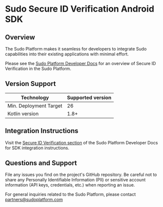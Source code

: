 # Sudo Secure ID Verification Android SDK

## Overview
The Sudo Platform makes it seamless for developers to integrate Sudo capabilities into their existing applications with minimal effort.

Please see the [Sudo Platform Developer Docs](https://sudoplatform.com/docs) for an overview of Secure ID Verification in the Sudo Platform.

## Version Support
| Technology             | Supported version |
| ---------------------- | ----------------- |
| Min. Deployment Target | 26                |
| Kotlin version         | 1.8+              |

## Integration Instructions
Visit the [Secure ID Verification section](https://sudoplatform.com/docs) of the Sudo Platform Developer Docs for SDK integration instructions.

## Questions and Support
File any issues you find on the project's GitHub repository. Be careful not to share any Personally Identifiable Information (PII) or sensitive account information (API keys, credentials, etc.) when reporting an issue.

For general inquiries related to the Sudo Platform, please contact [partners@sudoplatform.com](mailto:partners@sudoplatform.com)
